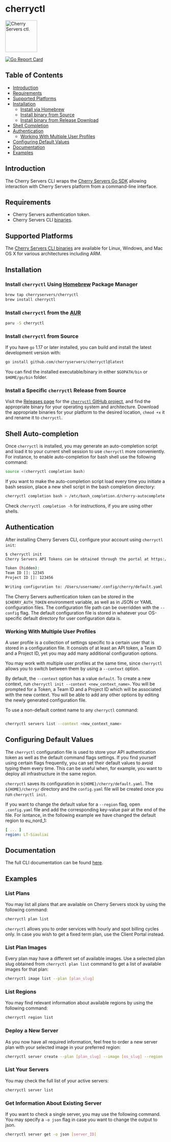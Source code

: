 cherryctl
================
<p align="left">
    <img width="100" height="100" src="https://pbs.twimg.com/profile_images/900630217630285824/p46dA56X_400x400.jpg" alt="Cherry Servers ctl." />
</p>
<p align="left">
  <a href="https://goreportcard.com/report/github.com/cherryservers/cherryctl">
    <img src="https://goreportcard.com/badge/github.com/cherryservers/cherryctl" alt="Go Report Card" />
  </a>
</p>

## Table of Contents

* [Introduction](#introduction)
* [Requirements](#requirements)
* [Supported Platforms](#supported-platforms)
* [Installation](#installation)
    * [Install via Homebrew](#use-homebrew-to-install-cherryctl)
    * [Install binary from Source](#install-binary-from-source)
    * [Install binary from Release Download](#install-binary-from-release-download)
* [Shell Completion](#shell-completion)
* [Authentication](#authentication)
    * [Working With Multiple User Profiles](#working-with-multiple-user-profiles)
* [Configuring Default Values](#configuring-default-values)
* [Documentation](#documentation)
* [Examples](#examples)

## Introduction

The Cherry Servers CLI wraps the [Cherry Servers Go SDK](https://github.com/cherryservers/cherrygo) allowing interaction
with Cherry Servers platform from a command-line interface.

## Requirements

* Cherry Servers authentication token.
* Cherry Servers CLI [binaries](https://github.com/cherryservers/cherryctl/releases).

## Supported Platforms

The [Cherry Servers CLI binaries](https://github.com/cherryservers/cherryctl/releases) are available for Linux, Windows,
and Mac OS X for various architectures including ARM.

## Installation

### Install `cherryctl` Using [Homebrew](https://brew.sh/) Package Manager

```sh
brew tap cherryservers/cherryctl
brew install cherryctl
```

### Install `cherryctl` from the [AUR](https://aur.archlinux.org/packages/cherryctl)

```sh
paru -S cherryctl
```

### Install `cherryctl` from Source

If you have `go` 1.17 or later installed, you can build and install the latest development version with:

```sh
go install github.com/cherryservers/cherryctl@latest
```

You can find the installed executable/binary in either `$GOPATH/bin` or `$HOME/go/bin` folder.

### Install a Specific `cherryctl` Release from Source

Visit the [Releases page](https://github.com/cherryservers/cherryctl/releases) for the
[`cherryctl` GitHub project](https://github.com/cherryservers/cherryctl), and find the
appropriate binary for your operating system and architecture. Download the appropriate binaries for your platform to
the desired location, `chmod +x` it and rename it to `cherryctl`.

## Shell Auto-completion

Once `cherryctl` is installed, you may generate an auto-completion script and load it to your current shell session to
use `cherryctl` more conveniently. For instance, to enable auto-completion for bash shell use the following command:

```sh
source <(cherryctl completion bash)
```

If you want to make the auto-completion script load every time you initiate a bash session, place a new shell script in
the bash completion directory:

```sh
cherryctl completion bash > /etc/bash_completion.d/cherry-autocomplete.sh
```

Check `cherryctl completion -h` for instructions, if you are using other shells.

## Authentication

After installing Cherry Servers CLI, configure your account using `cherryctl init`:

```sh
$ cherryctl init
Cherry Servers API Tokens can be obtained through the portal at https://portal.cherryservers.com/.

Token (hidden): 
Team ID []: 12345
Project ID []: 123456

Writing configuration to: /Users/username/.config/cherry/default.yaml
```

The Cherry Servers authentication token can be stored in the `$CHERRY_AUTH_TOKEN` environment variable, as well as in
JSON or YAML configuration files. The configuration file path can be overridden with the `--config` flag. The default
configuration file is stored in whatever your OS-specific default directory for user configuration data is.

### Working With Multiple User Profiles

A user profile is a collection of settings specific to a certain user that is stored in a configuration file. It
consists of at least an API token, a Team ID and a Project ID, yet you may add many additional configuration options.

You may work with multiple user profiles at the same time, since `cherryctl` allows you to switch between them by using
a `--context` option.

By default, the `--context` option has a value `default`. To create a new context, run
`cherryctl init --context <new_context_name>`. You will be prompted for a Token, a Team ID and a Project ID which will
be associated with the new context. You will be able to add any other options by editing the newly generated
configuration file.

To use a non-default context name to any `cherryctl` command:

```sh

cherryctl servers list --context <new_context_name>

```

## Configuring Default Values

The `cherryctl` configuration file is used to store your API authentication token as well as the default command flags
settings. If you find yourself using certain flags frequently, you can set their default values to avoid typing them
every time. This can be useful when, for example, you want to deploy all infrastructure in the same region.

`cherryctl` saves its configuration in `${HOME}/cherry/default.yaml`. The `${HOME}/cherry/` directory and the
`config.yaml` file will be created once you run `cherryctl init`.

If you want to change the default value for a `--region` flag, open `.config.yaml` file and add the corresponding
key-value pair at the end of the file. For isntance, in the following example we have changed the default region to
eu_nord_1:

```yaml
[ ... ]
region: LT-Siauliai
```

## Documentation

The full CLI documentation can be found [here](docs/cherryctl.md).

## Examples

### List Plans

You may list all plans that are available on Cherry Servers stock by using the following command:

```sh
cherryctl plan list
```

`cherryctl` allows you to order services with hourly and spot billing cycles only. In case you wish to get a fixed term
plan, use the Client Portal instead.

### List Plan Images

Every plan may have a different set of available images. Use a selected plan slug obtained from `cherryctl plan list`
command to get a list of available images for that plan:

```sh
cherryctl image list --plan [plan_slug]
```

### List Regions

You may find relevant information about available regions by using the following command:

```sh
cherryctl region list
```

### Deploy a New Server

As you now have all required information, feel free to order a new server plan with your selected image in your
preferred region:

```sh
cherryctl server create --plan [plan_slug] --image [os_slug] --region [region_slug] --hostname [hostname]
```

### List Your Servers

You may check the full list of your active servers:

```sh
cherryctl server list
```

### Get Information About Existing Server

If you want to check a single server, you may use the following command. You may specify a `-o json` flag in case you
want to change the output to json.

```sh
cherryctl server get -o json [server_ID]
```
